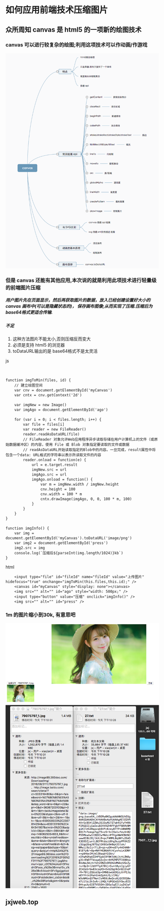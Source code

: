 # 如何应用前端技术压缩图片

## 众所周知 canvas 是 html5 的一项新的绘图技术

### canvas 可以进行较复杂的绘图;利用这项技术可以作动画/作游戏

![canvas](2701.png)

### 但是 canvas 还能有其他应用,本次说的就是利用此项技术进行轻量级的前端图片压缩

##### 用户图片先在页面显示，然后再获取图片的数据，放入已经创建设置好大小的 canvas 画布中(可以是隐藏状态的)， 保存画布图像;从而实现了压缩.压缩后为 base64格式更适合传输.

##### 不足
1. 这种方法图片不能太小,否则压缩反而变大
2. 必须是支持 html5 的浏览器
3. toDataURL输出的是 base64格式不是太灵活


js
```

       
function imgToMin(files, id) {
    // 建立绘图空间
    var cnv = document.getElementById('myCanvas')
    var cntx = cnv.getContext('2d')

    var imgNew = new Image()
    var imgAgo = document.getElementById('ago')

    for (var i = 0; i < files.length; i++) {
        var file = files[i]
        var reader = new FileReader()
        reader.readAsDataURL(file)
        // FileReader 对象允许Web应用程序异步读取存储在用户计算机上的文件（或原始数据缓冲区）的内容，使用 File 或 Blob 对象指定要读取的文件或数据
        // readAsDataURL开始读取指定的Blob中的内容。一旦完成，result属性中将包含一个data: URL格式的字符串以表示所读取文件的内容
        reader.onload = function(e) {
            url = e.target.result
            imgNew.src = url
            imgAgo.src = url
            imgAgo.onload = function() {
                var m = imgNew.width / imgNew.height
                cnv.height = 100
                cnv.width = 100 * m
                cntx.drawImage(imgAgo, 0, 0, 100 * m, 100)
            }
        }
    }
}

function imgInfo() {
    var img = document.getElementById('myCanvas').toDataURL('image/png')
    var img2 = document.getElementById('press')
    img2.src = img
    console.log(`压缩后${parseInt(img.length/1024)}kb`)
}

```

html
```
    <input type="file" id="fileId" name="fileId" value="上传图片" hidefocus="true" onchange="imgToMin(this.files,this.id);" />
    <canvas id="myCanvas" style="display: none"></canvas>
    <img src="" alt="" id="ago" style="width: 500px;" />
    <input type="button" value="压缩" onclick="imgInfo()" />
    <img src="" alt="" id="press" />
```

### 1m 的图片缩小到30k, 有意思吧

![01](0327/032701.png)
![02](0327/032702.png)

## jxjweb.top